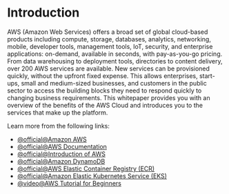 # Introduction

AWS (Amazon Web Services) offers a broad set of global cloud-based products including compute, storage, databases, analytics, networking, mobile, developer tools, management tools, IoT, security, and enterprise applications: on-demand, available in seconds, with pay-as-you-go pricing. From data warehousing to deployment tools, directories to content delivery, over 200 AWS services are available. New services can be provisioned quickly, without the upfront fixed expense. This allows enterprises, start-ups, small and medium-sized businesses, and customers in the public sector to access the building blocks they need to respond quickly to changing business requirements. This whitepaper provides you with an overview of the benefits of the AWS Cloud and introduces you to the services that make up the platform.

Learn more from the following links:

- [@official@Amazon AWS](https://aws.amazon.com/)
- [@official@AWS Documentation](https://docs.aws.amazon.com/)
- [@official@Introduction of AWS](https://docs.aws.amazon.com/whitepapers/latest/aws-overview/introduction.html)
- [@official@Amazon DynamoDB](https://aws.amazon.com/dynamodb/)
- [@official@AWS Elastic Container Registry (ECR)](https://aws.amazon.com/ecr/)
- [@official@Amazon Elastic Kubernetes Service (EKS)](https://aws.amazon.com/eks/)
- [@video@AWS Tutorial for Beginners](https://www.youtube.com/watch?v=zA8guDqfv40)
